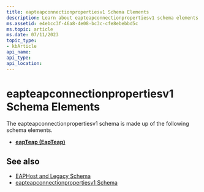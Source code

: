 ```yaml
---
title: eapteapconnectionpropertiesv1 Schema Elements
description: Learn about eapteapconnectionpropertiesv1 schema elements. See a list of the elements and view additional available resources.
ms.assetid: e4ebcc3f-46a8-4e08-bc3c-cfe8ebebbd5c
ms.topic: article
ms.date: 07/11/2023
topic_type: 
- kbArticle
api_name: 
api_type: 
api_location: 
---
```


# eapteapconnectionpropertiesv1 Schema Elements

The eapteapconnectionpropertiesv1 schema is made up of the following schema elements.

- [**eapTeap (EapTeap)**](eapteapconnectionpropertiesv1schema-eapteap-eapteap-element.md)

## See also

- [EAPHost and Legacy Schema](eaphost-schemas.md)
- [eapteapconnectionpropertiesv1 Schema](eaptlsconnectionpropertiesv1schema-schema.md)

